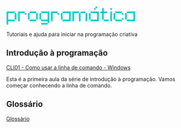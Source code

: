 ![Programática](/img/programatica_pixel.png)

Tutoriais e ajuda para iniciar na programação criativa

## Introdução à programação

[CLI01 - Como usar a linha de comando - Windows](/_posts/CLI01-Como_usar_a_linha_de_comando_Windows.md)

Esta é a primeira aula da série de introdução à programação. Vamos começar conhecendo a linha de comando.

## Glossário
[Glossário](/glossario.md)